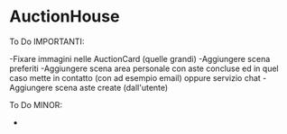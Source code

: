 # AuctionHouse

To Do IMPORTANTI:

-Fixare immagini nelle AuctionCard (quelle grandi)
-Aggiungere scena preferiti
-Aggiungere scena area personale con aste concluse ed in quel caso mette in contatto (con ad esempio email) oppure servizio chat
-Aggiungere scena aste create (dall'utente)

To Do MINOR:

-
